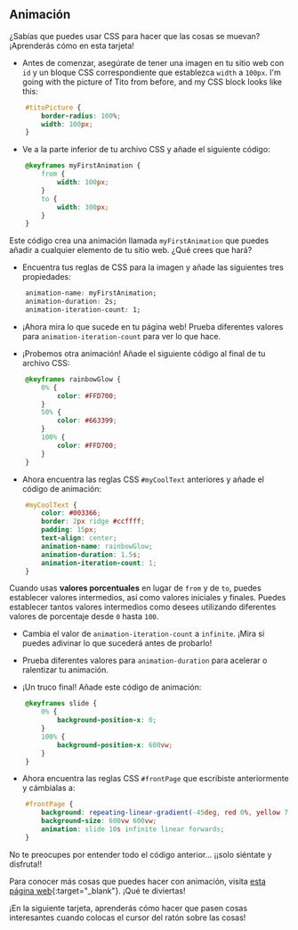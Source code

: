 ## Animación

¿Sabías que puedes usar CSS para hacer que las cosas se muevan? ¡Aprenderás cómo en esta tarjeta!

+ Antes de comenzar, asegúrate de tener una imagen en tu sitio web con `id` y un bloque CSS correspondiente que establezca `width` a `100px`. I'm going with the picture of Tito from before, and my CSS block looks like this:

```css
    #titoPicture {
        border-radius: 100%;
        width: 100px;
    }
```

+ Ve a la parte inferior de tu archivo CSS y añade el siguiente código:

```css
    @keyframes myFirstAnimation {
        from {
            width: 100px;
        }
        to {
            width: 300px;
        }
    }
```

Este código crea una animación llamada `myFirstAnimation` que puedes añadir a cualquier elemento de tu sitio web. ¿Qué crees que hará?

+ Encuentra tus reglas de CSS para la imagen y añade las siguientes tres propiedades:

```css
    animation-name: myFirstAnimation;
    animation-duration: 2s;
    animation-iteration-count: 1;
```

+ ¡Ahora mira lo que sucede en tu página web! Prueba diferentes valores para `animation-iteration-count` para ver lo que hace.

+ ¡Probemos otra animación! Añade el siguiente código al final de tu archivo CSS:

```css
    @keyframes rainbowGlow {
        0% {
            color: #FFD700;
        }
        50% {
            color: #663399;
        }
        100% {
            color: #FFD700;
        }
    }
```

+ Ahora encuentra las reglas CSS `#myCoolText` anteriores y añade el código de animación:

```css
    #myCoolText {        
        color: #003366;
        border: 2px ridge #ccffff;
        padding: 15px;
        text-align: center;
        animation-name: rainbowGlow;
        animation-duration: 1.5s;
        animation-iteration-count: 1;
    }
```

Cuando usas **valores porcentuales** en lugar de `from` y de `to`, puedes establecer valores intermedios, así como valores iniciales y finales. Puedes establecer tantos valores intermedios como desees utilizando diferentes valores de porcentaje desde `0` hasta `100`.

+ Cambia el valor de `animation-iteration-count` a `infinite`. ¡Mira si puedes adivinar lo que sucederá antes de probarlo!

+ Prueba diferentes valores para `animation-duration` para acelerar o ralentizar tu animación.

+ ¡Un truco final! Añade este código de animación:

```css
    @keyframes slide {
        0% {
            background-position-x: 0;
        }
        100% {
            background-position-x: 600vw;
        }
    }
```

+ Ahora encuentra las reglas CSS `#frontPage` que escribiste anteriormente y cámbialas a:

```css
    #frontPage {
        background: repeating-linear-gradient(-45deg, red 0%, yellow 7.14%, lime 14.28%, cyan 21.42%, cyan 28.56%, blue 35.7%, magenta 42.84%, red 50%);
        background-size: 600vw 600vw;
        animation: slide 10s infinite linear forwards;
    }
```

No te preocupes por entender todo el código anterior... ¡¡solo siéntate y disfruta!!

Para conocer más cosas que puedes hacer con animación, visita [esta página web](http://dojo.soy/html2-css-animation){:target="_blank"}. ¡Qué te diviertas!

¡En la siguiente tarjeta, aprenderás cómo hacer que pasen cosas interesantes cuando colocas el cursor del ratón sobre las cosas!